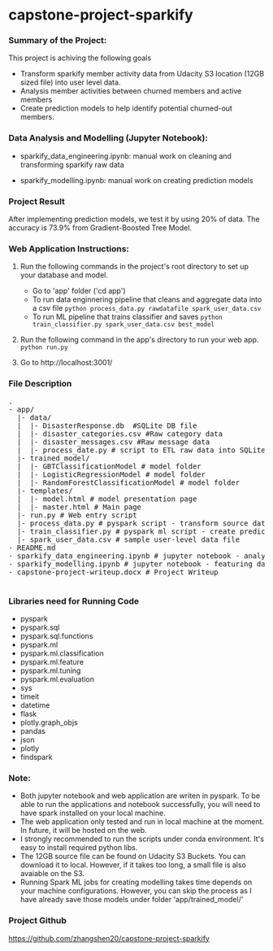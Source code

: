 # capstone-project-sparkify

### Summary of the Project:

This project is achiving the following goals
  - Transform sparkify member activity data from Udacity S3 location (12GB sized file) into user level data. 
  - Analysis member activities between churned members and active members
  - Create prediction models to help identify potential churned-out members.

### Data Analysis and Modelling (Jupyter Notebook):

- sparkify_data_engineering.ipynb: manual work on cleaning and transforming sparkify raw data

- sparkify_modelling.ipynb: manual work on creating prediction models 


### Project Result

After implementing prediction models, we test it by using 20% of data. The accuracy is 73.9% from Gradient-Boosted Tree Model.

### Web Application Instructions:
1. Run the following commands in the project's root directory to set up your database and model.

    - Go to 'app' folder ('cd app')
    - To run data enginnering pipeline that cleans and aggregate data into a csv file
        `python process_data.py rawdatafile spark_user_data.csv`
    - To run ML pipeline that trains classifier and saves
        `python train_classifier.py spark_user_data.csv best_model`

2. Run the following command in the app's directory to run your web app.
    `python run.py`

3. Go to http://localhost:3001/

### File Description

<pre>
.
- app/
  |- data/
  |  |- DisasterResponse.db  #SQLite DB file
  |  |- disaster_categories.csv #Raw category data
  |  |- disaster_messages.csv #Raw message data
  |  |- process_date.py # script to ETL raw data into SQLite DB
  |- trained_model/
  |  |- GBTClassificationModel # model folder
  |  |- LogisticRegressionModel # model folder
  |  |- RandomForestClassificationModel # model folder
  |- templates/
  |  |- model.html # model presentation page
  |  |- master.html # Main page
  |- run.py # Web entry script
  |- process_data.py # pyspark script - transform source data into user level data
  |- train_classifier.py # pyspark ml script - create prediction models
  |- spark_user_data.csv # sample user-level data file
- README.md
- sparkify_data_engineering.ipynb # jupyter notebook - analyzing data, source data, and transform data
- sparkify_modelling.ipynb # jupyter notebook - featuring data and create prediction models.
- capstone-project-writeup.docx # Project Writeup

</pre>

###  Libraries need for Running Code
- pyspark
- pyspark.sql
- pyspark.sql.functions
- pyspark.ml
- pyspark.ml.classification
- pyspark.ml.feature
- pyspark.ml.tuning
- pyspark.ml.evaluation
- sys
- timeit
- datetime
- flask
- plotly.graph_objs
- pandas
- json
- plotly
- findspark

### Note:

- Both jupyter notebook and web application are writen in pyspark. To be able to run the applications and notebook successfully, you will need to have spark installed on your local machine.
- The web application only tested and run in local machine at the moment. In future, it will be hosted on the web. 
- I strongly recommended to run the scripts under conda environment. It's easy to install required python libs.
- The 12GB source file can be found on Udacity S3 Buckets. You can download it to local. However, if it takes too long, a small file is also avaiable on the S3.
- Running Spark ML jobs for creating modelling takes time depends on your machine configurations. However, you can skip the process as I have already save those models under folder 'app/trained_model/'

### Project Github 

https://github.com/zhangshen20/capstone-project-sparkify

